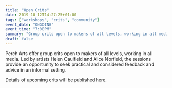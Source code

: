 ```yaml
---
title: "Open Crits"
date: 2019-10-12T14:27:25+01:00
tags: ["workshops", "crits", "community"]
event_date: "ONGOING"
event_time: "7:00PM"
summary: "Group crits open to makers of all levels, working in all media. Led by artists Helen Caulfield and Alice Norfield"
draft: false
---
```


Perch Arts offer group crits open to makers of all levels, working in all media. Led by artists Helen Caulfield and Alice Norfield, the sessions provide an opportunity to seek practical and considered feedback and advice in an informal setting.

Details of upcoming crits will be published here.
